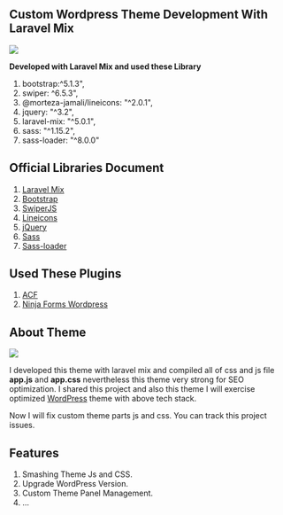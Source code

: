 ## Custom Wordpress Theme Development With Laravel Mix
<img src="https://alisaslan.com/projects/yudiho-wp-listing.jpg"> 


**Developed with Laravel Mix and used these Library**
1. bootstrap:^5.1.3",
2. swiper: ^6.5.3",
3. @morteza-jamali/lineicons: "^2.0.1",
4. jquery: "^3.2",
5. laravel-mix: "^5.0.1",
6. sass: "^1.15.2",
7. sass-loader: "^8.0.0"

## Official Libraries Document
1. <a href="https://laravel-mix.com/" target="_blank"> Laravel Mix </a>
2. <a href="https://getbootstrap.com/" target="_blank"> Bootstrap </a>
3. <a href="https://swiperjs.com/" target="_blank"> SwiperJS </a>
4. <a href="https://lineicons.com/" target="_blank"> Lineicons </a>
5. <a href="https://jquery.com/" target="_blank"> jQuery </a>
6. <a href="https://sass-lang.com/" target="_blank"> Sass </a>
7. <a href="https://www.npmjs.com/package/sass-loader" target="_blank"> Sass-loader </a>

## Used These Plugins
1. <a href="https://www.advancedcustomfields.com/" target="_blank">ACF</a>
2. <a href="https://wordpress.org/plugins/ninja-forms/" target="_blank">Ninja Forms Wordpress</a>


## About Theme
<img src="https://alisaslan.com/projects/yudiho-wp-showing.jpg"> 

I developed this theme with laravel mix and compiled all of css and js file **app.js** and **app.css** nevertheless this theme very strong for SEO optimization.
I shared this project and also this theme I will exercise optimized <a href="https://wordpress.org/about/history" target="_blank">WordPress</a> theme with above tech stack.

Now I will fix custom theme parts js and css. You can track this project issues.

## Features

1. Smashing Theme Js and CSS.
2. Upgrade WordPress Version.
3. Custom Theme Panel Management.
4. ...

